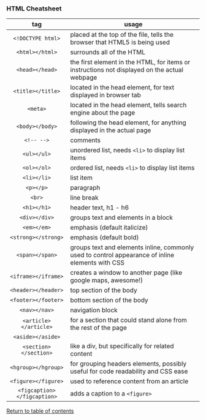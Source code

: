 ### HTML Cheatsheet

tag | usage
:---: | ---
`<!DOCTYPE html>` | placed at the top of the file, tells the browser that HTML5 is being used
`<html></html>` | surrounds all of the HTML
`<head></head>` | the first element in the HTML, for items or instructions not displayed on the actual webpage
`<title></title>` | located in the head element, for text displayed in browser tab
`<meta>` | located in the head element, tells search engine about the page
`<body></body>` | following the head element, for anything displayed in the actual page
`<!-- -->` | comments
`<ul></ul>` | unordered list, needs `<li>` to display list items
`<ol></ol>` | ordered list, needs `<li>` to display list items
`<li></li>` | list item
`<p></p>` | paragraph
`<br>` | line break
`<h1></h1>` | header text, h1 - h6
`<div></div>` | groups text and elements in a block
`<em></em>` | emphasis (default italicize)
`<strong></strong>` | emphasis (default bold)
`<span></span>` | groups text and elements inline, commonly used to control appearance of inline elements with CSS
`<iframe></iframe>` | creates a window to another page (like google maps, awesome!)
`<header></header>` | top section of the body
`<footer></footer>` | bottom section of the body
`<nav></nav>` | navigation block
`<article></article>` | for a section that could stand alone from the rest of the page
`<aside></aside>` | 
`<section></section>` | like a div, but specifically for related content
`<hgroup></hgroup>` | for grouping headers elements, possibly useful for code readability and CSS ease
`<figure></figure>` | used to reference content from an article
`<figcaption></figcaption>` | adds a caption to a `<figure>`



[Return to table of contents](../README.md)